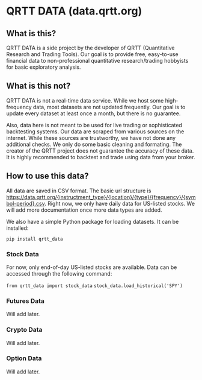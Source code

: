 # QRTT DATA (data.qrtt.org)

## What is this?

QRTT DATA is a side project by the developer of QRTT (Quantitative Research and Trading Tools). Our goal is to provide free, easy-to-use financial data to non-professional quantitative research/trading hobbyists for basic exploratory analysis.

## What is this not?

QRTT DATA is not a real-time data service. While we host some high-frequency data, most datasets are not updated frequently. Our goal is to update every dataset at least once a month, but there is no guarantee.

Also, data here is not meant to be used for live trading or sophisticated backtesting systems. Our data are scraped from various sources on the internet. While these sources are trustworthy, we have not done any additional checks. We only do some basic cleaning and formating. The creator of the QRTT project does not guarantee the accuracy of these data. It is highly recommended to backtest and trade using data from your broker.

## How to use this data?

All data are saved in CSV format. The basic url structure is https://data.qrtt.org/{instructment_type}/{location}/{type}/{frequency}/{symbol-period}.csv. Right now, we only have daily data for US-listed stocks. We will add more documentation once more data types are added.

We also have a simple Python package for loading datasets. It can be installed:

`pip install qrtt_data`

### Stock Data

For now, only end-of-day US-listed stocks are available. Data can be accessed through the following command:

`from qrtt_data import stock_data`
`stock_data.load_historical('SPY')`

### Futures Data

Will add later.


### Crypto Data

Will add later.


### Option Data

Will add later.